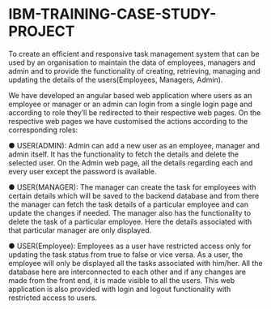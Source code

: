 # IBM-TRAINING-CASE-STUDY-PROJECT

To create an efficient and responsive task management system that can be used by
an organisation to maintain the data of employees, managers and admin and to provide
the functionality of creating, retrieving, managing and updating the details of the
users(Employees, Managers, Admin).


We have developed an angular based web application where users as an employee or
manager or an admin can login from a single login page and according to role they’ll be
redirected to their respective web pages. On the respective web pages we have
customised the actions according to the corresponding roles:


● USER(ADMIN): Admin can add a new user as an employee, manager and admin
itself. It has the functionality to fetch the details and delete the selected user. On
the Admin web page, all the details regarding each and every user except the
password is available.


● USER(MANAGER): The manager can create the task for employees with certain
details which will be saved to the backend database and from there the manager
can fetch the task details of a particular employee and can update the changes if
needed. The manager also has the functionality to delete the task of a particular
employee. Here the details associated with that particular manager are only
displayed.


● USER(Employee): Employees as a user have restricted access only for
updating the task status from true to false or vice versa. As a user, the employee
will only be displayed all the tasks associated with him/her.
All the database here are interconnected to each other and if any changes are made
from the front end, it is made visible to all the users.
This web application is also provided with login and logout functionality with restricted
access to users.
